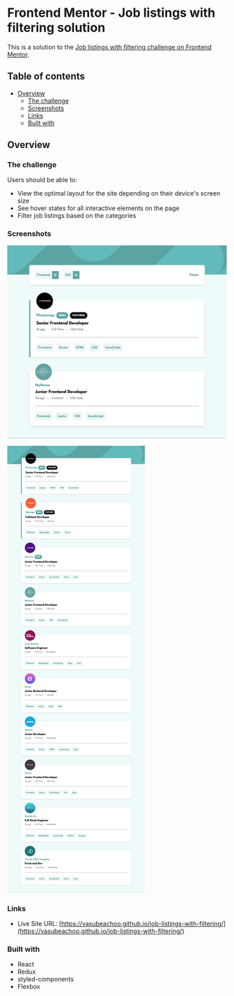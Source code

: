 # Frontend Mentor - Job listings with filtering solution

This is a solution to the [Job listings with filtering challenge on Frontend Mentor](https://www.frontendmentor.io/challenges/job-listings-with-filtering-ivstIPCt).

## Table of contents

- [Overview](#overview)
  - [The challenge](#the-challenge)
  - [Screenshots](#screenshots)
  - [Links](#links)
  - [Built with](#built-with)

## Overview

### The challenge

Users should be able to:

- View the optimal layout for the site depending on their device's screen size
- See hover states for all interactive elements on the page
- Filter job listings based on the categories

### Screenshots

![](./public/screenshot-2.png)

![](./public/screenshot-1.png)

### Links

- Live Site URL: [https://vasubeachoo.github.io/job-listings-with-filtering/](https://vasubeachoo.github.io/job-listings-with-filtering/)

### Built with

- React
- Redux
- styled-components
- Flexbox
